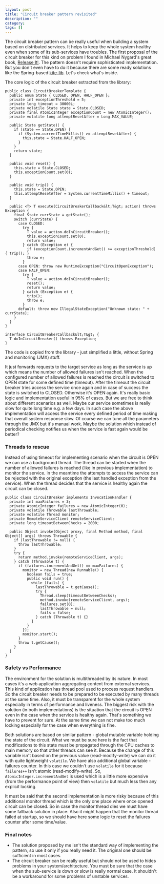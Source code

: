 ```yaml
---
layout: post
title: "Circuit breaker pattern revisited"
description: ""
category: 
tags: []
---
```

[releaseit]: http://www.pragprog.com/titles/mnee/release-it
[kitelib]: http://code.google.com/p/kite-lib/

The circuit breaker pattern can be really useful when building a system based on distributed services. It helps to keep the whole system healthy even when some of its sub-services have troubles. The first proposal of the circuit breaker for this kind on problem I found in Michael Nygard's great book, [Release It!][releaseit]. The pattern doesn't require sophisticated implementation. But you don't even have to do it because there are some ready solutions like the Spring-based [kite-lib][kitelib]. Let's check what's inside.

The core logic of the circuit breaker extracted from the library:

    public class CircuitBreakerTemplate {
      public enum State { CLOSED, OPEN, HALF_OPEN };
      private int exceptionThreshold = 5; 
      private long timeout = 30000L;
      private volatile State state = State.CLOSED;
      private final AtomicInteger exceptionCount = new AtomicInteger(); 
      private volatile long attemptResetAfter = Long.MAX_VALUE;

      public State getState() { 
        if (state == State.OPEN) {
          if (System.currentTimeMillis() >= attemptResetAfter) { 
            this.state = State.HALF_OPEN;
          }
        } 
        return state;
      }

      public void reset() {
        this.state = State.CLOSED; 
        this.exceptionCount.set(0);
      }

      public void trip() {
        this.state = State.OPEN; 
        this.attemptResetAfter = System.currentTimeMillis() + timeout;
      }

      public <T> T execute(CircuitBreakerCallback&lt;T&gt; action) throws Exception { 
        final State currState = getState(); 
        switch (currState) {
          case CLOSED:
            try {
              T value = action.doInCircuitBreaker(); 
              this.exceptionCount.set(0); 
              return value;
            } catch (Exception e) {
              if (exceptionCount.incrementAndGet() >= exceptionThreshold) { trip(); } 
              throw e;
            }
          case OPEN: throw new RuntimeException("CircuitOpenException");
          case HALF_OPEN:
            try {
              T value = action.doInCircuitBreaker(); 
              reset();
              return value; 
            } catch (Exception e) {
              trip(); 
              throw e;
            }
          default: throw new IllegalStateException("Unknown state: " + currState);
        }
      }
    }

    interface CircuitBreakerCallback&lt;T&gt; {
      T doInCircuitBreaker() throws Exception;
    }

The code is copied from the library - just simplified a little, without Spring and monitoring (JMX) stuff.

It just forwards requests to the target service as long as the service is up which means the number of allowed failures isn't reached. When the configured number of allowed failures is reached the circuit is switched to OPEN state for some defined time (timeout). After the timeout the circuit breaker tries access the service once again and in case of success the state is switched to CLOSED. Otherwise it's OPEN again. It's really basic logic and implementation useful in 95% of cases. But we are free to think about different scenarios as well. Maybe our service sometimes is really slow for quite long time e.g. a few days. In such case the above implementation will access the service every defined period of time making that overall system response slow. Of course we can tune all the parameters through the JMX but it's manual work. Maybe the solution which instead of periodical checking notifies us when the service is fast again would be better?

### Threads to rescue

Instead of using timeout for implementing scenario when the circuit is OPEN we can use a background thread. The thread can be started when the number of allowed failures is reached (like in previous implementation) to monitor the service. In the meantime the attempts to access the service can be rejected with the original exception (the last handled exception from the service). When the thread decides that the service is healthy again the circuit can be closed.

    public class CircuitBreaker implements InvocationHandler {
      private int maxFailures = 3;
      private AtomicInteger failures = new AtomicInteger(0);
      private volatile Throwable lastThrowable;
      private volatile Thread monitor;
      private RemoteServiceClient remoteServiceClient;
      private long timeoutBetweenChecks = 2000;

      public Object invoke(Object proxy, final Method method, final Object[] args) throws Throwable {
        if (lastThrowable != null) {
          throw lastThrowable;
        }
        try {
          return method.invoke(remoteServiceClient, args);
        } catch (Throwable t) {
          if (failures.incrementAndGet() == maxFailures) {
            monitor = new Thread(new Runnable() {
              boolean fails = true;
              public void run() {
                while (fails) {
                  lastThrowable = t.getCause();
                  try {
                    Thread.sleep(timeoutBetweenChecks);
                    method.invoke(remoteServiceClient, args);
                    failures.set(0);
                    lastThrowable = null;
                    fails = false;
                  } catch (Throwable t) {}
                }
              }
            });
            monitor.start();
          }
          throw t.getCause();
        }
      }
    }

### Safety vs Performance

The environment for the solution is multithreaded by its nature. In most cases it's a web application aggregating content from external services. This kind of application has thread pool used to process request handlers. So the circuit breaker needs to be prepared to be executed by many threads at the same time. Also, it must be transparent for the whole system especially in terms of performance and liveness. The biggest risk with the solution (in both implementations) is the situation that the circuit is OPEN even in the case when the service is healthy again. That's something we have to prevent for sure. At the same time we can not make too much locking especially for the case when everything is fine.

Both solutions are based on similar pattern - global mutable variable holding the state of the circuit. What we must be sure here is the fact that modifications to this state must be propagated through the CPU caches to main memory so that other threads can see it. Because the change of this variable isn't based on the previous value (read-modify-write) we can do it with quite lightweight `volatile`. We have also additional global variable - failures counter. In this case we couldn't use `volatile` for it because `failures++` isn't atomic (read-modify-write). So, `AtomicInteger.incrementAndGet` is used which is a little more expensive (from the performance point of view) then `volatile` but much less then any explicit locking.

It must be said that the second implementation is more risky because of this additional monitor thread which is the only one place where once opened circuit can be closed. So in case the monitor thread dies we must have some fallback solution in place. Also it might happen that the monitor thread failed at startup, so we should have here some logic to reset the failures counter after some time/value.

### Final notes

- The solution proposed by me isn't the standard way of implementing the pattern, so use it only if you really need it. The original one should be sufficient in most cases.
- The circuit breaker can be really useful but should not be used to hides problems in your system/architecture. You must be sure that the case when the sub-service is down or slow is really normal case. It shouldn't be a workaround for some problems of unstable services.
